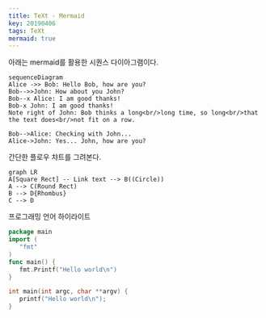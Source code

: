 ```yaml
---
title: TeXt - Mermaid
key: 20190406
tags: TeXt
mermaid: true
---
```

아래는 mermaid를 활용한 시퀀스 다이아그램이다.
```mermaid
sequenceDiagram
Alice ->> Bob: Hello Bob, how are you?
Bob-->>John: How about you John?
Bob--x Alice: I am good thanks!
Bob-x John: I am good thanks!
Note right of John: Bob thinks a long<br/>long time, so long<br/>that the text does<br/>not fit on a row.

Bob-->Alice: Checking with John...
Alice->John: Yes... John, how are you?
```
간단한 플로우 챠트를 그려본다.

```mermaid
graph LR
A[Square Rect] -- Link text --> B((Circle))
A --> C(Round Rect)
B --> D{Rhombus}
C --> D
```
프로그래밍 언어 하이라이트
```go
package main
import (
   "fmt"
)
func main() {
   fmt.Printf("Hello world\n")
}
```
```c
int main(int argc, char **argv) {
   printf("Hello world\n");
}
```
